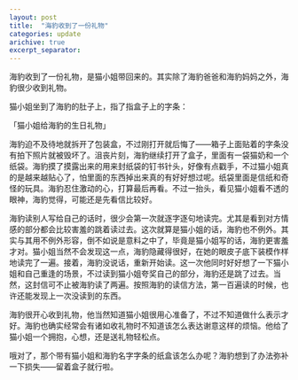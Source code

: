 ```yaml
---
layout: post
title:  "海豹收到了一份礼物"
categories: update
arichive: true
excerpt_separator: 
---
```



海豹收到了一份礼物，是猫小姐带回来的。其实除了海豹爸爸和海豹妈妈之外，海豹很少收到礼物。

猫小姐坐到了海豹的肚子上，指了指盒子上的字条：

「猫小姐给海豹的生日礼物」

海豹迫不及待地就拆开了包装盒，不过刚打开就后悔了——箱子上面贴着的字条没有拍下照片就被毁坏了。沮丧片刻，海豹继续打开了盒子，里面有一袋猫奶和一个纸袋。海豹摸了摸露出来的用来封纸袋的钉书针头，好像有点戳手，不过猫小姐真的是越来越贴心了，怕里面的东西掉出来真的有好好想过呢。纸袋里面是信纸和奇怪的玩具。海豹忍住激动的心，打算最后再看。不过一抬头，看见猫小姐看不透的眼神，海豹觉得，可能还是先看信比较好。

海豹读别人写给自己的话时，很少会第一次就逐字逐句地读完。尤其是看到对方情感的部分都会比较害羞的跳着读过去。这次就算是猫小姐的话，海豹也不例外。其实与其用不例外形容，倒不如说是意料之中了，毕竟是猫小姐写的话，海豹更害羞才对。猫小姐当然不会发现这一点，海豹隐藏得很好，在她的眼皮子底下装模作样地读完了一遍。接着，海豹没说话，重新开始读。这一次他同时好好想了一下猫小姐和自己重逢的场景，不过读到猫小姐夸奖自己的部分，海豹还是跳了过去。当然，这封信可不止被海豹读了两遍。按照海豹的读信方法，第一百遍读的时候，也许还能发现上一次没读到的东西。

海豹很开心收到礼物，他当然知道猫小姐很用心准备了，不过不知道做什么表示才好。海豹也确实经常会有诸如收礼物时不知道该怎么表达谢意这样的烦恼。他给了猫小姐一个拥抱，心想，还是送礼物轻松点。

哦对了，那个带有猫小姐和海豹名字字条的纸盒该怎么办呢？海豹想到了办法弥补一下损失——留着盒子就行啦。